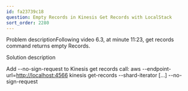 ```yaml
---
id: fa23739c18
question: Empty Records in Kinesis Get Records with LocalStack
sort_order: 2280
---
```


Problem descriptionFollowing video 6.3, at minute 11:23, get records command returns empty Records.

Solution description

Add --no-sign-request to Kinesis get records call: aws --endpoint-url=[http://localhost:4566](http://localhost:4566/) kinesis get-records --shard-iterator […] --no-sign-request


